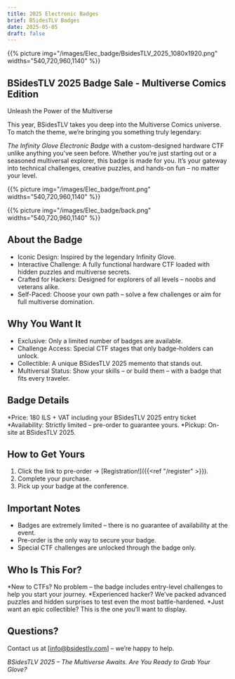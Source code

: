 ```yaml
---
title: 2025 Electronic Badges
brief: BSidesTLV Badges
date: 2025-05-05
draft: false
---
```


{{% picture img="/images/Elec_badge/BsidesTLV_2025_1080x1920.png" widths="540,720,960,1140" %}}


## BSidesTLV 2025 Badge Sale - Multiverse Comics Edition

Unleash the Power of the Multiverse



This year, BSidesTLV takes you deep into the Multiverse Comics universe.
To match the theme, we’re bringing you something truly legendary:


*The Infinity Glove Electronic Badge* with a custom-designed hardware CTF unlike anything you’ve seen before.
Whether you’re just starting out or a seasoned multiversal explorer, this badge is made for you.
It’s your gateway into technical challenges, creative puzzles, and hands-on fun – no matter your level.


{{% picture img="/images/Elec_badge/front.png" widths="540,720,960,1140" %}}


{{% picture img="/images/Elec_badge/back.png" widths="540,720,960,1140" %}}


## About the Badge
* Iconic Design: Inspired by the legendary Infinity Glove.
* Interactive Challenge: A fully functional hardware CTF loaded with hidden puzzles and multiverse secrets.
* Crafted for Hackers: Designed for explorers of all levels – noobs and veterans alike.
* Self-Paced: Choose your own path – solve a few challenges or aim for full multiverse domination.


## Why You Want It
* Exclusive: Only a limited number of badges are available.
* Challenge Access: Special CTF stages that only badge-holders can unlock.
* Collectible: A unique BSidesTLV 2025 memento that stands out.
* Multiversal Status: Show your skills – or build them – with a badge that fits every traveler.


## Badge Details

*Price: 180 ILS + VAT  including your BSidesTLV 2025 entry ticket
*Availability: Strictly limited – pre-order to guarantee yours.
*Pickup: On-site at BSidesTLV 2025.


## How to Get Yours
1. Click the link to pre-order -> [Registration!]({{<ref "/register" >}}).
2. Complete your purchase.
3. Pick up your badge at the conference.


## Important Notes
* Badges are extremely limited – there is no guarantee of availability at the event.
* Pre-order is the only way to secure your badge.
* Special CTF challenges are unlocked through the badge only.


## Who Is This For?
*New to CTFs? No problem – the badge includes entry-level challenges to help you start your journey.
*Experienced hacker? We’ve packed advanced puzzles and hidden surprises to test even the most battle-hardened.
*Just want an epic collectible? This is the one you’ll want to display.


## Questions?
Contact us at [info@bsidestlv.com] – we’re happy to help.


*BSidesTLV 2025 – The Multiverse Awaits. Are You Ready to Grab Your Glove?*
